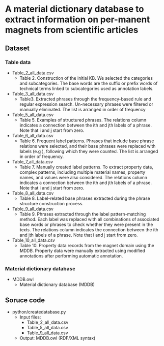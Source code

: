 # A material dictionary database to extract information on per-manent magnets from scientific articles
## Dataset
### Table data
- Table_2_all_data.csv
  - Table 2. Construction of the initial KB. We selected the categories and subcategories. The base words are the suffix or prefix words of technical terms linked to subcategories used as annotation labels.
- Table_3_all_data.csv
  - Table3. Extracted phrases through the frequency-based rule and regular expression search. Un-necessary phrases were filtered or manually eliminated. The list is arranged in order of frequency
- Table_5_all_data.csv
  - Table 5. Examples of structured phrases. The relations column indicates a connection between the ith and jth labels of a phrase. Note that i and j start from zero.
- Table_6_all_data.csv
  - Table 6. Frequent label patterns. Phrases that include base phrase relations were selected, and their base phrases were replaced with labels (e.g <QNT>), following which they were counted. The list is arranged in order of frequency.
- Table_7_all_data.csv
  - Table 7. Manually created label patterns. To extract property data, complex patterns, including multiple material names, property names, and values were also considered. The relations column indicates a connection between the ith and jth labels of a phrase. Note that i and j start from zero.
- Table_8_all_data.csv
  - Table 8. Label-related base phrases extracted during the phrase structure construction process.
- Table_9_all_data.csv
  - Table 9. Phrases extracted through the label pattern-matching method. Each label was replaced with all combinations of associated base words or phrases to check whether they were present in the texts. The relations column indicates the connection between the ith and jth labels of a phrase. Note that i and j start from zero.
- Table_10_all_data.csv
  - Table 10. Property data records from the magnet domain using the MDDB. Property data were manually extracted using modified annotations after performing automatic annotation.
### Material dictionary database
- MDDB.owl
  - Material dictionary database (MDDB)

## Soruce code
- python/createdatabase.py
  - Input files:
    - Table_2_all_data.csv
    - Table_5_all_data.csv
    - Table_9_all_data.csv
  - Output: MDDB.owl (RDF/XML syntax)
